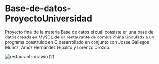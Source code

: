 # Base-de-datos-ProyectoUniversidad
Proyecto final de la materia Base de datos el cuál consiste en una base de datos creada en MySQL de un restaurante de comida china vinculada a un programa construido en C desarrollado en conjunto con Josúe Gallegos Muñoz, Amós Hernández Hipólito y Lorenzo Orozco.



![restaurante drawio (2)](https://github.com/Lezly451/Base-de-datos-ProyectoUniversidad/assets/130857189/9f0c3154-7291-49b5-b734-1f439db013f2)
